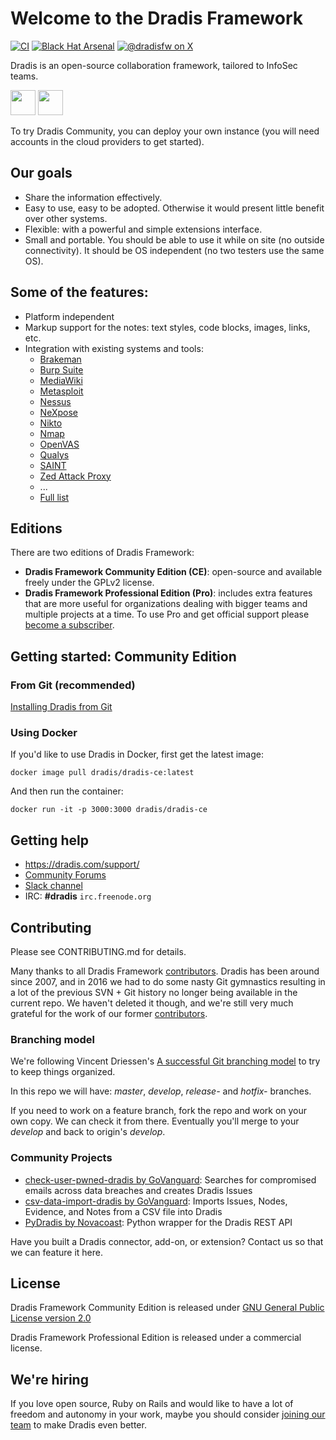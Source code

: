# Welcome to the Dradis Framework

[![CI](https://github.com/dradis/dradis-ce/actions/workflows/ci.yml/badge.svg)](https://github.com/dradis/dradis-ce/actions/workflows/ci.yml)
[![Black Hat Arsenal](https://www.toolswatch.org/badges/arsenal/2016.svg)](https://www.blackhat.com/us-16/arsenal.html#dradis-framework)
[![@dradisfw on X](https://img.shields.io/twitter/follow/dradisfw?style=social)](https://twitter.com/dradisfw)

Dradis is an open-source collaboration framework, tailored to InfoSec teams.

<a href="https://heroku.com/deploy?template=https://github.com/dradis/dradis-ce/tree/develop" target="_blank"><img src="https://www.herokucdn.com/deploy/button.svg" height="40"></a>
<a href="https://cloud.digitalocean.com/apps/new?repo=https://github.com/dradis/dradis-ce/tree/develop" target="_blank"><img src="https://www.deploytodo.com/do-btn-blue.svg" height="40"></a>

To try Dradis Community, you can deploy your own instance (you will need accounts in the cloud providers to get started).

## Our goals

* Share the information effectively.
* Easy to use, easy to be adopted. Otherwise it would present little benefit over other systems.
* Flexible: with a powerful and simple extensions interface.
* Small and portable. You should be able to use it while on site (no outside connectivity). It should be OS independent (no two testers use the same OS).


## Some of the features:

* Platform independent
* Markup support for the notes: text styles, code blocks, images, links, etc.
* Integration with existing systems and tools:
  * [Brakeman](https://dradis.com/integrations/brakeman.html)
  * [Burp Suite](https://dradis.com/integrations/burp.html)
  * [MediaWiki](https://dradis.com/integrations/mediawiki.html)
  * [Metasploit](https://dradis.com/integrations/metasploit.html)
  * [Nessus](https://dradis.com/integrations/nessus.html)
  * [NeXpose](https://dradis.com/integrations/nexpose.html)
  * [Nikto](https://dradis.com/integrations/nikto.html)
  * [Nmap](https://dradis.com/integrations/nmap.html)
  * [OpenVAS](https://dradis.com/integrations/openvas.html)
  * [Qualys](https://dradis.com/integrations/qualys.html)
  * [SAINT](https://dradis.com/integrations/saint.html)
  * [Zed Attack Proxy](https://dradis.com/integrations/zap.html)
  * ...
  * [Full list](http://dradis.org/integrations/)


## Editions

There are two editions of Dradis Framework:

* **Dradis Framework Community Edition (CE)**: open-source and available freely under the GPLv2 license.
* **Dradis Framework Professional Edition (Pro)**: includes extra features that are more useful for organizations dealing with bigger teams and multiple projects at a time. To use Pro and get official support please [become a subscriber](https://dradis.com/).


## Getting started: Community Edition

### From Git (recommended)

[Installing Dradis from Git](https://dradis.com/ce/documentation/install_git.html)

### Using Docker

If you'd like to use Dradis in Docker, first get the latest image:

```
docker image pull dradis/dradis-ce:latest
```

And then run the container:

```
docker run -it -p 3000:3000 dradis/dradis-ce
```


## Getting help

* https://dradis.com/support/
* [Community Forums](https://discuss.dradisframework.org/)
* [Slack channel](https://evening-hamlet-4416.herokuapp.com/)
* IRC: **#dradis** `irc.freenode.org`


## Contributing

Please see CONTRIBUTING.md for details.

Many thanks to all Dradis Framework [contributors](https://github.com/dradis/dradis-ce/graphs/contributors). Dradis has been around since 2007, and in 2016 we had to do some nasty Git gymnastics resulting in a lot of the previous SVN + Git history no longer being available in the current repo. We haven't deleted it though, and we're still very much grateful for the work of our former [contributors](https://github.com/dradis/dradis-legacy/graphs/contributors).


### Branching model
We're following Vincent Driessen's [A successful Git branching model](http://nvie.com/posts/a-successful-git-branching-model/) to try to keep things organized.

In this repo we will have: *master*, *develop*, *release-* and *hotfix-* branches.

If you need to work on a feature branch, fork the repo and work on your own copy. We can check it from there. Eventually you'll merge to your *develop* and back to origin's *develop*.


### Community Projects

* [check-user-pwned-dradis by GoVanguard](https://github.com/GoVanguard/check-user-pwned-dradis): Searches for compromised emails across data breaches and creates Dradis Issues
* [csv-data-import-dradis by GoVanguard](https://github.com/GoVanguard/csv-data-import-dradis): Imports Issues, Nodes, Evidence, and Notes from a CSV file into Dradis
* [PyDradis by Novacoast](https://github.com/ncatlabs/pydradis): Python wrapper for the Dradis REST API

Have you built a Dradis connector, add-on, or extension? Contact us so that we can feature it here.


## License

Dradis Framework Community Edition is released under [GNU General Public License version 2.0](http://www.gnu.org/licenses/old-licenses/gpl-2.0.html)

Dradis Framework Professional Edition is released under a commercial license.


## We're hiring

If you love open source, Ruby on Rails and would like to have a lot of freedom and autonomy in your work, maybe you should consider [joining our team](https://dradis.com/careers.html) to make Dradis even better.
